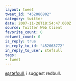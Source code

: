 ```yaml
---
layout: tweet
tweet_id: "452086802"
category: twitter
date: 2007-11-28T18:54:47.000Z
source: Twitter Web Client
favorite_count: 0
retweet_count: 0
is_reply: true
in_reply_to_id: "452063772"
in_reply_to_user: stefsull
tags:
- tweet
---
```


[@stefsull](https://twitter.com/@stefsull), i suggest redbull.
